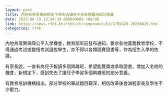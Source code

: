 ```yaml
---
layout: post
title: 內地有家長稱新規定下感失去讓孩子參與興趣班部分意義
date: 2023-06-19 12:24:34.000000000 +08:00
link: https://news.rthk.hk/rthk/ch/component/k2/1705420-20230619.htm
categories: rthk
---
```


內地為落實保障公平入學機會，教育部早前發布通知，要求各地義務教育學校，不得通過考試或變相考試選拔學生，亦不得以各類競賽證書等，作為招生入學的依據。

有家長說，一直有為兒子報讀多個興趣班，希望能獲獎或拿取證書，增加入名校的機會，新規定下，感到失去了讓兒子學習多個興趣班的部分意義。

有教育培訓機構指出，部分學校的筆試題目艱深，相信改革後會減輕家長及學生不少壓力。
